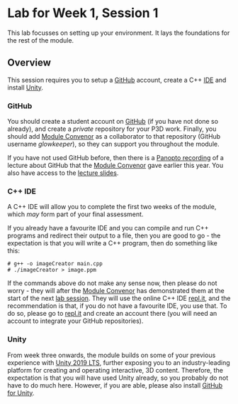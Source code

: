 # Lab for Week 1, Session 1

This lab focusses on setting up your environment. It lays the foundations for the rest of the module.

## Overview

This session requires you to setup a [GitHub](https://github.com/) account, create a C++ [IDE](https://en.wikipedia.org/wiki/Integrated_development_environment) and install  [Unity](https://unity3d.com/unity/qa/lts-releases).

### GitHub

You should create a student account on [GitHub](https://github.com/) (if you have not done so already), and create a _private_ repository for your P3D work. Finally, you should add [Module Convenor](https://github.com/glowkeeper/P3D#maintainer) as a collaborator to that repository (GitHub username _glowkeeper_), so they can support you throughout the module.

If you have not used GitHub before, then there is a [Panopto recording](https://sussex.cloud.panopto.eu/Panopto/Pages/Viewer.aspx?id=57307baa-f78e-42a8-8e5c-ac40012ddc4a) of a lecture about GitHub that the  [Module Convenor](https://github.com/glowkeeper/P3D#maintainer) gave earlier this year. You also have access to the [lecture slides](../githubPresentation.pdf).

### C++ IDE

A C++ IDE will allow you to complete the first two weeks of the module, which _may_ form part of your final assessment.

If you already have a favourite IDE and you can compile and run C++ programs and redirect their output to a file, then you are good to go - the expectation is that you will write a C++ program, then do something like this:

```
# g++ -o imageCreator main.cpp
# ./imageCreator > image.ppm
```

If the commands above do not make any sense now, then please do not worry - they will after the [Module Convenor](https://github.com/glowkeeper/P3D#maintainer) has demonstrated them at the start of the next [lab session](./week1Session2.md). They will use the online C++ IDE [repl.it](https://repl.it/languages/cpp), and the recommendation is that, if you do not have a favourite IDE, you use that. To do so, please go to [repl.it](https://repl.it/languages/cpp) and create an account there (you will need an account to integrate your GitHub repositories).

### Unity

From week three onwards, the module builds on some of your previous experience with [Unity 2019 LTS](https://unity.com/releases/2019-lts), further exposing you to an industry-leading platform for creating and operating interactive, 3D content. Therefore, the expectation is that you will have used Unity already, so you probably do not have to do much here. However, if you are able, please also install [GitHub for Unity](https://unity.github.com/).
